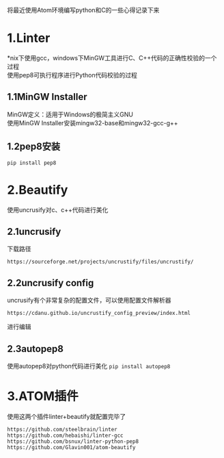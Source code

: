 将最近使用Atom环境编写python和C的一些心得记录下来

1.Linter
===
\*nix下使用gcc，windows下MinGW工具进行C、C++代码的正确性校验的一个过程  
使用pep8可执行程序进行Python代码校验的过程

1.1MinGW Installer
---
MinGW定义：适用于Windows的极简主义GNU  
使用MinGW Installer安装mingw32-base和mingw32-gcc-g++  

1.2pep8安装
---
`pip install pep8`

2.Beautify
===
使用uncrusify对c、c++代码进行美化  

2.1uncrusify
---

下载路径
```
https://sourceforge.net/projects/uncrustify/files/uncrustify/
```

2.2uncrusify config
---
uncrusify有个非常复杂的配置文件，可以使用配置文件解析器
```
https://cdanu.github.io/uncrustify_config_preview/index.html
```
进行编辑  

2.3autopep8
---
使用autopep8对python代码进行美化
`pip install autopep8`

3.ATOM插件
===
使用这两个插件linter+beautify就配置完毕了
```
https://github.com/steelbrain/linter
https://github.com/hebaishi/linter-gcc
https://github.com/bsnux/linter-python-pep8
https://github.com/Glavin001/atom-beautify
```

